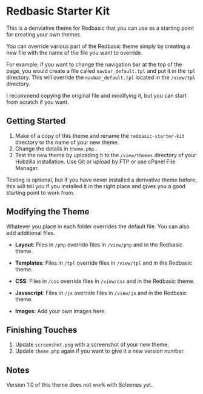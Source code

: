 # Redbasic Starter Kit

This is a deriviative theme for Redbasic that you can use as a starting point for creating your own themes.

You can override various part of the Redbasic theme simply by creating a new file with the name of the file you want to override.

For example, if you want to change the navigation bar at the top of the page, you would create a file called `navbar_default.tpl` and put it in the `tpl` directory. This will override the `navbar_default.tpl` located in the `/view/tpl` directory. 

I recommend copying the original file and modifying it, but you can start from scratch if you want.

## Getting Started

1. Make of a copy of this theme and rename the `redbasic-starter-kit` directory to the name of your new theme.
2. Change the details in `theme.php` .
3. Test the new theme by uploading it to the `/view/themes` directory of your Hubzilla installation. Use Git or upload by FTP or use cPanel File Manager.

Testing is optional, but if you have never installed a derivative theme before, this will tell you if you installed it in the right place and gives you a good starting point to work from.

## Modifying the Theme

Whatever you place in each folder overrides the default file. You can also add additional files.

- **Layout**: Files in `/php` override files in `/view/php` and in the Redbasic theme.
- **Templates**: Files in `/tpl` override files in `/view/tpl` and in the Redbasic theme.

- **CSS**: Files in `/css` override files in `/view/css` and in the Redbasic theme.
- **Javascript**: Files in `/js` override files in `/view/js` and in the Redbasic theme.
- **Images**: Add your own images here.

## Finishing Touches

1. Update `screenshot.png` with a screenshot of your new theme.
2. Update `theme.php` again if you want to give it a new version number.

## Notes

Version 1.0 of this theme does not work with Schemes yet. 